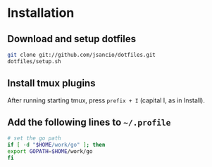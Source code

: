 # Installation

## Download and setup dotfiles

```bash
git clone git://github.com/jsancio/dotfiles.git
dotfiles/setup.sh
```

## Install tmux plugins

After running starting tmux, press `prefix + I` (capital I, as in Install).

## Add the following lines to `~/.profile`

```bash
# set the go path
if [ -d "$HOME/work/go" ]; then
export GOPATH=$HOME/work/go
fi
```
